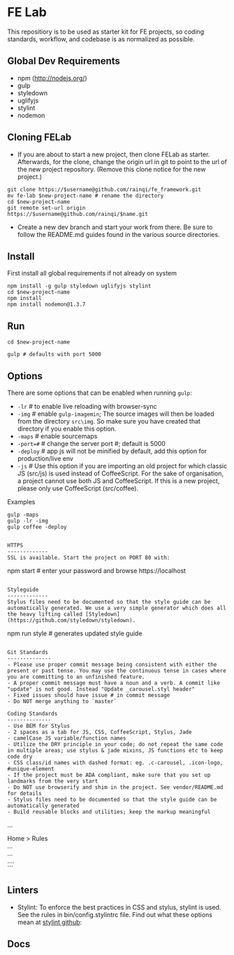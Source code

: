 FE Lab
=================
This repositiory is to be used as starter kit for FE projects, so coding standards, workflow, and codebase is as normalized as possible.

Global Dev Requirements
-------------
  * npm (http://nodejs.org/)
  * gulp
  * styledown
  * uglifyjs
  * stylint
  * nodemon

Cloning FELab
-------------
- If you are about to start a new project, then clone FELab as starter. Afterwards, for the clone, change the origin url in git to point to the url of the new project repository. (Remove this clone notice for the new project.)

```
git clone https://$username@github.com/rainqi/fe_framework.git
mv fe-lab $new-project-name # rename the directory
cd $new-project-name
git remote set-url origin https://$username@github.com/rainqi/$name.git
```

- Create a new dev branch and start your work from there. Be sure to follow the README.md guides found in the various source directories.

Install
-------------
First install all global requirements if not already on system

```
npm install -g gulp styledown uglifyjs stylint
cd $new-project-name
npm install
npm install nodemon@1.3.7
```

Run
-------------

```
cd $new-project-name

gulp # defaults with port 5000
```

Options
-------------
There are some options that can be enabled when running `gulp`:  
- `-lr`   # to enable live reloading with browser-sync  
- `-img`  # enable `gulp-imagemin`; The source images will then be loaded from the directory `src\img`. So make sure you have created that directory if you enable this option.  
- `-maps` # enable sourcemaps    
- `-port=#` # change the server port #; default is 5000    
- `-deploy` # app js will not be minified by default, add this option for production/live env  
- `-js`   # Use this option if you are importing an old project for which classic JS (src/js) is used instead of CoffeeScript. For the sake of organisation, a project cannot use both JS and CoffeeScript. If this is a new project, please only use CoffeeScript (src/coffee).

Examples
```
gulp -maps
gulp -lr -img
gulp coffee -deploy
```
```

HTTPS
-------------
SSL is available. Start the project on PORT 80 with:
```
npm start # enter your password and browse https://localhost
```

Styleguide
-------------
Stylus files need to be documented so that the style guide can be automatically generated. We use a very simple generator which does all the heavy lifting called [Styledown](https://github.com/styledown/styledown). 
```
npm run style # generates updated style guide
```

Git Standards
--------------
- Please use proper commit message being consistent with either the present or past tense. You may use the continuous tense in cases where you are committing to an unfinished feature.  
- A proper commit message must have a noun and a verb. A commit like "update" is not good. Instead "Update _carousel.styl header"  
- Fixed issues should have issue # in commit message  
- Do NOT merge anything to `master`  
  
Coding Standards
--------------
- Use BEM for Stylus  
- 2 spaces as a tab for JS, CSS, CoffeeScript, Stylus, Jade  
- camelCase JS variable/function names  
- Utilize the DRY principle in your code; do not repeat the same code in multiple areas; use stylus & jade mixins, JS functions etc to keep code dry  
- CSS class/id names with dashed format: eg. .c-carousel, .icon-logo, #unique-element
- If the project must be ADA compliant, make sure that you set up landmarks from the very start    
- Do NOT use browserify and shim in the project. See vendor/README.md for details  
- Stylus files need to be documented so that the style guide can be automatically generated   
- Build reusable blocks and utilities; keep the markup meaningful  
```
<body>
  <div class="c-header">
    <div class="c-hero">...</div>
    <div class="c-nav" role="navigation" aria-label="Main navigation">
      <ul class="c-horizontal-list"></ul>
    </div>
  <div>
  <div class="c-main" role="main">
  <section class="c-article" aria-label="Article">
    <section class="c-breadcrumbs" aria-label="Breadcrumbs">
      <span class="l-inline-block ic-bread">
      <span class="l-inline-block meta">Home > Rules</span>
    </section>
    <section class="c-article-main" aria-label="Article main">...</section>
    <section class="c-article-footer" aria-label="Article footer">...</section>
  </section>
  </div>
  <div class="c-footer">
    <section class="c-footer-nav" role="navigation" aria-label="Footer Navigation"></section>
    <section class="c-copyright" role="contentinfo">....</section>
  </div>
</body>
```

Linters
------------
- Stylint: To enforce the best practices in CSS and stylus, stylint is used. See the rules in bin/config.stylintrc file. Find out what these options mean at [stylint github](https://github.com/rossPatton/stylint): 

Docs
------------

